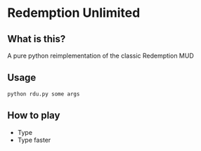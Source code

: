 # Redemption Unlimited

## What is this?
A pure python reimplementation of the classic Redemption MUD

## Usage

```
python rdu.py some args
```

## How to play

* Type
 * Type faster

